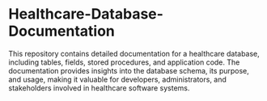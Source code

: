 # Healthcare-Database-Documentation
This repository contains detailed documentation for a healthcare database, including tables, fields, stored procedures, and application code. The documentation provides insights into the database schema, its purpose, and usage, making it valuable for developers, administrators, and stakeholders involved in healthcare software systems.

